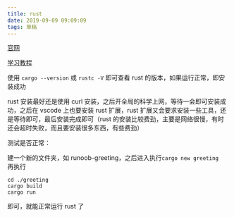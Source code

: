 ```yaml
---
title: rust
date: 2019-09-09 09:09:09
tags: 草稿
---
```


[官网](https://www.rust-lang.org/learn/get-started)

[学习教程](https://www.runoob.com/rust/rust-tutorial.html)

使用 `cargo --version` 或 `rustc -V` 即可查看 rust 的版本，如果运行正常，即安装成功

rust 安装最好还是使用 curl 安装，之后开全局的科学上网，等待一会即可安装成功，之后在 vscode 上也要安装 rust 扩展，rust 扩展又会要求安装一些工具，还是等待即可，最后安装完成即可（rust 的安装比较费劲，主要是网络很慢，有时还会超时失败，而且要安装很多东西，有些费劲）

测试是否正常：

建一个新的文件夹，如 runoob-greeting，之后进入执行`cargo new greeting ` 再执行

```
cd ./greeting
cargo build
cargo run
```

即可，就能正常运行 rust 了
